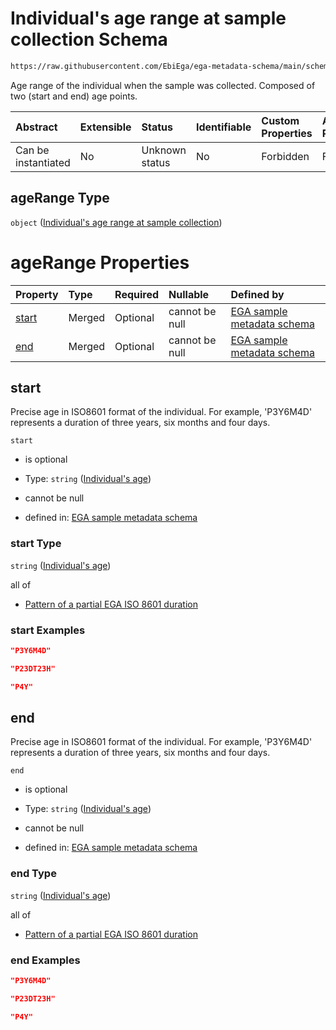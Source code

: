 # Individual's age range at sample collection Schema

```txt
https://raw.githubusercontent.com/EbiEga/ega-metadata-schema/main/schemas/EGA.sample.json#/properties/sampleCollection/properties/ageAtCollection/properties/ageRange
```

Age range of the individual when the sample was collected. Composed of two (start and end) age points.

| Abstract            | Extensible | Status         | Identifiable | Custom Properties | Additional Properties | Access Restrictions | Defined In                                                                   |
| :------------------ | :--------- | :------------- | :----------- | :---------------- | :-------------------- | :------------------ | :--------------------------------------------------------------------------- |
| Can be instantiated | No         | Unknown status | No           | Forbidden         | Forbidden             | none                | [EGA.sample.json\*](../../../schemas/EGA.sample.json "open original schema") |

## ageRange Type

`object` ([Individual's age range at sample collection](ega-18-properties-sample-collection-descriptor-properties-individuals-age-at-sample-collection-properties-individuals-age-range-at-sample-collection.md))

# ageRange Properties

| Property        | Type   | Required | Nullable       | Defined by                                                                                                                                                                                                                                                   |
| :-------------- | :----- | :------- | :------------- | :----------------------------------------------------------------------------------------------------------------------------------------------------------------------------------------------------------------------------------------------------------- |
| [start](#start) | Merged | Optional | cannot be null | [EGA sample metadata schema](ega-12-definitions-individuals-age.md "https://raw.githubusercontent.com/EbiEga/ega-metadata-schema/main/schemas/EGA.sample.json#/properties/sampleCollection/properties/ageAtCollection/properties/ageRange/properties/start") |
| [end](#end)     | Merged | Optional | cannot be null | [EGA sample metadata schema](ega-12-definitions-individuals-age.md "https://raw.githubusercontent.com/EbiEga/ega-metadata-schema/main/schemas/EGA.sample.json#/properties/sampleCollection/properties/ageAtCollection/properties/ageRange/properties/end")   |

## start

Precise age in ISO8601 format of the individual. For example, 'P3Y6M4D' represents a duration of three years, six months and four days.

`start`

*   is optional

*   Type: `string` ([Individual's age](ega-12-definitions-individuals-age.md))

*   cannot be null

*   defined in: [EGA sample metadata schema](ega-12-definitions-individuals-age.md "https://raw.githubusercontent.com/EbiEga/ega-metadata-schema/main/schemas/EGA.sample.json#/properties/sampleCollection/properties/ageAtCollection/properties/ageRange/properties/start")

### start Type

`string` ([Individual's age](ega-12-definitions-individuals-age.md))

all of

*   [Pattern of a partial EGA ISO 8601 duration](ega-12-definitions-pattern-of-a-partial-ega-iso-8601-duration.md "check type definition")

### start Examples

```json
"P3Y6M4D"
```

```json
"P23DT23H"
```

```json
"P4Y"
```

## end

Precise age in ISO8601 format of the individual. For example, 'P3Y6M4D' represents a duration of three years, six months and four days.

`end`

*   is optional

*   Type: `string` ([Individual's age](ega-12-definitions-individuals-age.md))

*   cannot be null

*   defined in: [EGA sample metadata schema](ega-12-definitions-individuals-age.md "https://raw.githubusercontent.com/EbiEga/ega-metadata-schema/main/schemas/EGA.sample.json#/properties/sampleCollection/properties/ageAtCollection/properties/ageRange/properties/end")

### end Type

`string` ([Individual's age](ega-12-definitions-individuals-age.md))

all of

*   [Pattern of a partial EGA ISO 8601 duration](ega-12-definitions-pattern-of-a-partial-ega-iso-8601-duration.md "check type definition")

### end Examples

```json
"P3Y6M4D"
```

```json
"P23DT23H"
```

```json
"P4Y"
```
